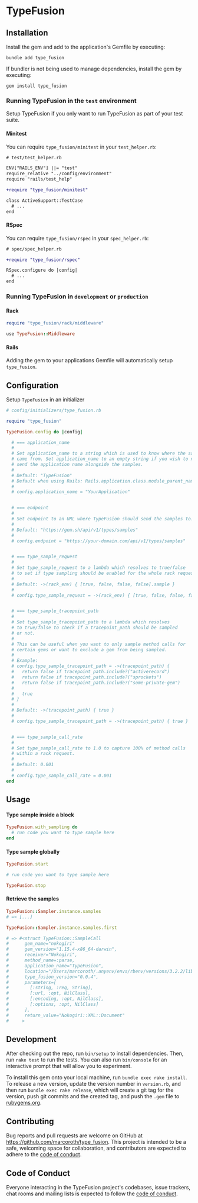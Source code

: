 # TypeFusion

## Installation

Install the gem and add to the application's Gemfile by executing:

```shell
bundle add type_fusion
```

If bundler is not being used to manage dependencies, install the gem by executing:

```shell
gem install type_fusion
```

### Running TypeFusion in the `test` environment

Setup TypeFusion if you only want to run TypeFusion as part of your test suite.

#### Minitest

You can require `type_fusion/minitest` in your `test_helper.rb`:

```diff
# test/test_helper.rb

ENV["RAILS_ENV"] ||= "test"
require_relative "../config/environment"
require "rails/test_help"

+require "type_fusion/minitest"

class ActiveSupport::TestCase
  # ...
end
```

#### RSpec

You can require `type_fusion/rspec` in your `spec_helper.rb`:

```diff
# spec/spec_helper.rb

+require "type_fusion/rspec"

RSpec.configure do |config|
  # ...
end
```

### Running TypeFusion in `development` or `production`

#### Rack

```ruby
require "type_fusion/rack/middleware"

use TypeFusion::Middleware
```

#### Rails

Adding the gem to your applications Gemfile will automatically setup `type_fusion`.



## Configuration

Setup `TypeFusion` in an initializer

```ruby
# config/initializers/type_fusion.rb

require "type_fusion"

TypeFusion.config do |config|

  # === application_name
  #
  # Set application_name to a string which is used to know where the samples
  # came from. Set application_name to an empty string if you wish to not
  # send the application name alongside the samples.
  #
  # Default: "TypeFusion"
  # Default when using Rails: Rails.application.class.module_parent_name
  #
  # config.application_name = "YourApplication"


  # === endpoint
  #
  # Set endpoint to an URL where TypeFusion should send the samples to.
  #
  # Default: "https://gem.sh/api/v1/types/samples"
  #
  # config.endpoint = "https://your-domain.com/api/v1/types/samples"


  # === type_sample_request
  #
  # Set type_sample_request to a lambda which resolves to true/false
  # to set if type sampling should be enabled for the whole rack request.
  #
  # Default: ->(rack_env) { [true, false, false, false].sample }
  #
  # config.type_sample_request = ->(rack_env) { [true, false, false, false].sample }


  # === type_sample_tracepoint_path
  #
  # Set type_sample_tracepoint_path to a lambda which resolves
  # to true/false to check if a tracepoint_path should be sampled
  # or not.
  #
  # This can be useful when you want to only sample method calls for
  # certain gems or want to exclude a gem from being sampled.
  #
  # Example:
  # config.type_sample_tracepoint_path = ->(tracepoint_path) {
  #   return false if tracepoint_path.include?("activerecord")
  #   return false if tracepoint_path.include?("sprockets")
  #   return false if tracepoint_path.include?("some-private-gem")
  #
  #   true
  # }
  #
  # Default: ->(tracepoint_path) { true }
  #
  # config.type_sample_tracepoint_path = ->(tracepoint_path) { true }


  # === type_sample_call_rate
  #
  # Set type_sample_call_rate to 1.0 to capture 100% of method calls
  # within a rack request.
  #
  # Default: 0.001
  #
  # config.type_sample_call_rate = 0.001
end
```

## Usage

#### Type sample inside a block

```ruby
TypeFusion.with_sampling do
  # run code you want to type sample here
end
```

#### Type sample globally

```ruby
TypeFusion.start

# run code you want to type sample here

TypeFusion.stop
```

#### Retrieve the samples

```ruby
TypeFusion::Sampler.instance.samples
# => [...]
```

```ruby
TypeFusion::Sampler.instance.samples.first

# => #<struct TypeFusion::SampleCall
#      gem_name="nokogiri"
#      gem_version="1.15.4-x86_64-darwin",
#      receiver="Nokogiri",
#      method_name=:parse,
#      application_name="TypeFusion",
#      location="/Users/marcoroth/.anyenv/envs/rbenv/versions/3.2.2/lib/ruby/gems/3.2.0/gems/nokogiri-1.15.4-x86_64-darwin/lib/nokogiri.rb:43",
#      type_fusion_version="0.0.4",
#      parameters=[
#        [:string, :req, String],
#        [:url, :opt, NilClass],
#        [:encoding, :opt, NilClass],
#        [:options, :opt, NilClass]
#      ],
#      return_value="Nokogiri::XML::Document"
#     >
```

## Development

After checking out the repo, run `bin/setup` to install dependencies. Then, run `rake test` to run the tests. You can also run `bin/console` for an interactive prompt that will allow you to experiment.

To install this gem onto your local machine, run `bundle exec rake install`. To release a new version, update the version number in `version.rb`, and then run `bundle exec rake release`, which will create a git tag for the version, push git commits and the created tag, and push the `.gem` file to [rubygems.org](https://rubygems.org).

## Contributing

Bug reports and pull requests are welcome on GitHub at https://github.com/marcoroth/type_fusion. This project is intended to be a safe, welcoming space for collaboration, and contributors are expected to adhere to the [code of conduct](https://github.com/marcoroth/type_fusion/blob/main/CODE_OF_CONDUCT.md).

## Code of Conduct

Everyone interacting in the TypeFusion project's codebases, issue trackers, chat rooms and mailing lists is expected to follow the [code of conduct](https://github.com/marcoroth/type_fusion/blob/main/CODE_OF_CONDUCT.md).
